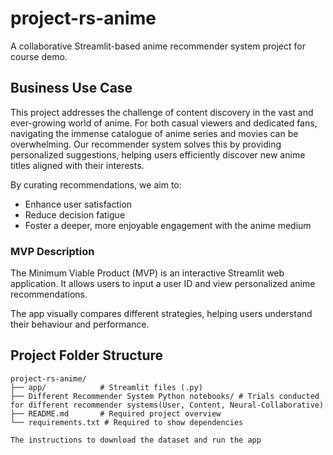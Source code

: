# project-rs-anime
A collaborative Streamlit-based anime recommender system project for course demo.

## Business Use Case

This project addresses the challenge of content discovery in the vast and ever-growing world of anime. For both casual viewers and dedicated fans, navigating the immense catalogue of anime series and movies can be overwhelming. Our recommender system solves this by providing personalized suggestions, helping users efficiently discover new anime titles aligned with their interests.

By curating recommendations, we aim to:
- Enhance user satisfaction
- Reduce decision fatigue
- Foster a deeper, more enjoyable engagement with the anime medium

### MVP Description

The Minimum Viable Product (MVP) is an interactive Streamlit web application. It allows users to input a user ID and view personalized anime recommendations.

The app visually compares different strategies, helping users understand their behaviour and performance.

## Project Folder Structure
```
project-rs-anime/
├── app/            # Streamlit files (.py)
├── Different Recommender System Python notebooks/ # Trials conducted for different recommender systems(User, Content, Neural-Collaborative)
├── README.md       # Required project overview
└── requirements.txt # Required to show dependencies

The instructions to download the dataset and run the app

